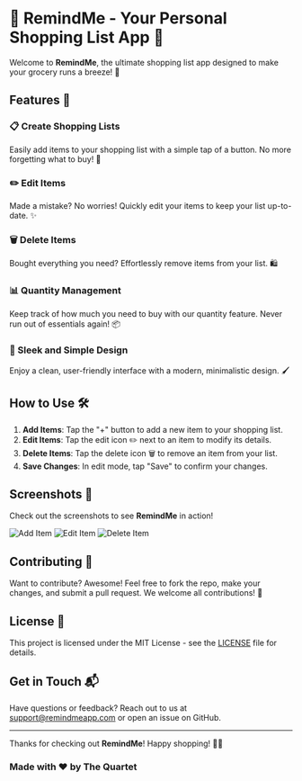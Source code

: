 # 🛒 RemindMe - Your Personal Shopping List App 📱

Welcome to **RemindMe**, the ultimate shopping list app designed to make your grocery runs a breeze! 🎉

## Features 🌟

### 📋 Create Shopping Lists
Easily add items to your shopping list with a simple tap of a button. No more forgetting what to buy! 📝

### ✏️ Edit Items
Made a mistake? No worries! Quickly edit your items to keep your list up-to-date. ✨

### 🗑️ Delete Items
Bought everything you need? Effortlessly remove items from your list. 🛍️

### 📊 Quantity Management
Keep track of how much you need to buy with our quantity feature. Never run out of essentials again! 📦

### 🎨 Sleek and Simple Design
Enjoy a clean, user-friendly interface with a modern, minimalistic design. 🖌️

## How to Use 🛠️

1. **Add Items**: Tap the "+" button to add a new item to your shopping list.
2. **Edit Items**: Tap the edit icon ✏️ next to an item to modify its details.
3. **Delete Items**: Tap the delete icon 🗑️ to remove an item from your list.
4. **Save Changes**: In edit mode, tap "Save" to confirm your changes.

## Screenshots 📸

Check out the screenshots to see **RemindMe** in action!

![Add Item](images/add_item.png)
![Edit Item](images/edit_item.png)
![Delete Item](images/delete_item.png)

## Contributing 🤝

Want to contribute? Awesome! Feel free to fork the repo, make your changes, and submit a pull request. We welcome all contributions! 🎉

## License 📜

This project is licensed under the MIT License - see the [LICENSE](LICENSE) file for details.

## Get in Touch 📬

Have questions or feedback? Reach out to us at support@remindmeapp.com or open an issue on GitHub.

---

Thanks for checking out **RemindMe**! Happy shopping! 🛒✨

### Made with ❤️ by The Quartet
